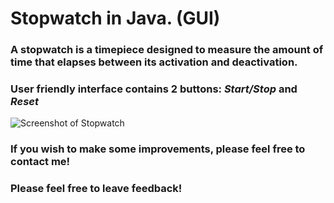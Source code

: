 # Stopwatch in Java. (GUI)

### A stopwatch is a timepiece designed to measure the amount of time that elapses between its activation and deactivation.
### User friendly interface contains 2 buttons: ***Start/Stop*** and ***Reset*** <br/>
![Screenshot of Stopwatch]()  <br/>
### If you wish to make some improvements, please feel free to contact me!
### Please feel free to leave feedback!

